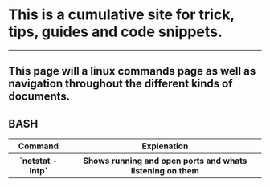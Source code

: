 # This is a cumulative site for trick, tips, guides and code snippets.
---
## This page will a linux commands page as well as navigation throughout the different kinds of documents.
## BASH
<table>
    <tr>
    <th>Command</th>
    <th>Explenation</th>
    </tr>
    <tr>
    <th>`netstat -lntp`</th>
    <th>Shows running and open ports and whats listening on them</th>
    </tr>
</table>
 
